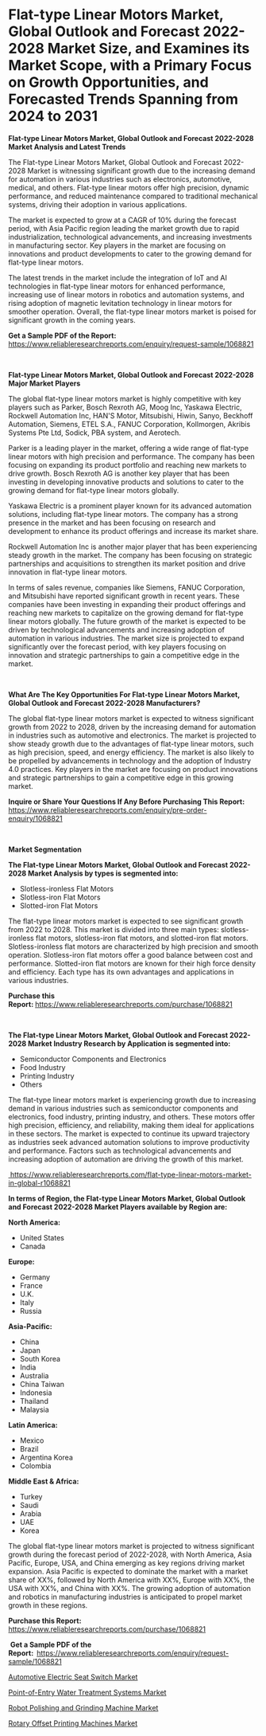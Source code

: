 <p><h1>Flat-type Linear Motors Market, Global Outlook and Forecast 2022-2028 Market Size, and Examines its Market Scope, with a Primary Focus on Growth Opportunities, and Forecasted Trends Spanning from 2024 to 2031</h1></p><p><strong>Flat-type Linear Motors Market, Global Outlook and Forecast 2022-2028 Market Analysis and Latest Trends</strong></p>
<p><p>The Flat-type Linear Motors Market, Global Outlook and Forecast 2022-2028 Market is witnessing significant growth due to the increasing demand for automation in various industries such as electronics, automotive, medical, and others. Flat-type linear motors offer high precision, dynamic performance, and reduced maintenance compared to traditional mechanical systems, driving their adoption in various applications.</p><p>The market is expected to grow at a CAGR of 10% during the forecast period, with Asia Pacific region leading the market growth due to rapid industrialization, technological advancements, and increasing investments in manufacturing sector. Key players in the market are focusing on innovations and product developments to cater to the growing demand for flat-type linear motors.</p><p>The latest trends in the market include the integration of IoT and AI technologies in flat-type linear motors for enhanced performance, increasing use of linear motors in robotics and automation systems, and rising adoption of magnetic levitation technology in linear motors for smoother operation. Overall, the flat-type linear motors market is poised for significant growth in the coming years.</p></p>
<p><strong>Get a Sample PDF of the Report:&nbsp;</strong> <a href="https://www.reliableresearchreports.com/enquiry/request-sample/1068821">https://www.reliableresearchreports.com/enquiry/request-sample/1068821</a></p>
<p>&nbsp;</p>
<p><strong>Flat-type Linear Motors Market, Global Outlook and Forecast 2022-2028 Major Market Players</strong></p>
<p><p>The global flat-type linear motors market is highly competitive with key players such as Parker, Bosch Rexroth AG, Moog Inc, Yaskawa Electric, Rockwell Automation Inc, HAN'S Motor, Mitsubishi, Hiwin, Sanyo, Beckhoff Automation, Siemens, ETEL S.A., FANUC Corporation, Kollmorgen, Akribis Systems Pte Ltd, Sodick, PBA system, and Aerotech.</p><p>Parker is a leading player in the market, offering a wide range of flat-type linear motors with high precision and performance. The company has been focusing on expanding its product portfolio and reaching new markets to drive growth. Bosch Rexroth AG is another key player that has been investing in developing innovative products and solutions to cater to the growing demand for flat-type linear motors globally.</p><p>Yaskawa Electric is a prominent player known for its advanced automation solutions, including flat-type linear motors. The company has a strong presence in the market and has been focusing on research and development to enhance its product offerings and increase its market share.</p><p>Rockwell Automation Inc is another major player that has been experiencing steady growth in the market. The company has been focusing on strategic partnerships and acquisitions to strengthen its market position and drive innovation in flat-type linear motors.</p><p>In terms of sales revenue, companies like Siemens, FANUC Corporation, and Mitsubishi have reported significant growth in recent years. These companies have been investing in expanding their product offerings and reaching new markets to capitalize on the growing demand for flat-type linear motors globally. The future growth of the market is expected to be driven by technological advancements and increasing adoption of automation in various industries. The market size is projected to expand significantly over the forecast period, with key players focusing on innovation and strategic partnerships to gain a competitive edge in the market.</p></p>
<p>&nbsp;</p>
<p><strong>What Are The Key Opportunities For Flat-type Linear Motors Market, Global Outlook and Forecast 2022-2028 Manufacturers?</strong></p>
<p><p>The global flat-type linear motors market is expected to witness significant growth from 2022 to 2028, driven by the increasing demand for automation in industries such as automotive and electronics. The market is projected to show steady growth due to the advantages of flat-type linear motors, such as high precision, speed, and energy efficiency. The market is also likely to be propelled by advancements in technology and the adoption of Industry 4.0 practices. Key players in the market are focusing on product innovations and strategic partnerships to gain a competitive edge in this growing market.</p></p>
<p><strong>Inquire or Share Your Questions If Any Before Purchasing This Report:</strong> <a href="https://www.reliableresearchreports.com/enquiry/pre-order-enquiry/1068821">https://www.reliableresearchreports.com/enquiry/pre-order-enquiry/1068821</a></p>
<p>&nbsp;</p>
<p><strong>Market Segmentation</strong></p>
<p><strong>The Flat-type Linear Motors Market, Global Outlook and Forecast 2022-2028 Market Analysis by types is segmented into:</strong></p>
<p><ul><li>Slotless-ironless Flat Motors</li><li>Slotless-iron Flat Motors</li><li>Slotted-iron Flat Motors</li></ul></p>
<p><p>The flat-type linear motors market is expected to see significant growth from 2022 to 2028. This market is divided into three main types: slotless-ironless flat motors, slotless-iron flat motors, and slotted-iron flat motors. Slotless-ironless flat motors are characterized by high precision and smooth operation. Slotless-iron flat motors offer a good balance between cost and performance. Slotted-iron flat motors are known for their high force density and efficiency. Each type has its own advantages and applications in various industries.</p></p>
<p><strong>Purchase this Report:&nbsp;</strong><a href="https://www.reliableresearchreports.com/purchase/1068821">https://www.reliableresearchreports.com/purchase/1068821</a></p>
<p>&nbsp;</p>
<p><strong>The Flat-type Linear Motors Market, Global Outlook and Forecast 2022-2028 Market Industry Research by Application is segmented into:</strong></p>
<p><ul><li>Semiconductor Components and Electronics</li><li>Food Industry</li><li>Printing Industry</li><li>Others</li></ul></p>
<p><p>The flat-type linear motors market is experiencing growth due to increasing demand in various industries such as semiconductor components and electronics, food industry, printing industry, and others. These motors offer high precision, efficiency, and reliability, making them ideal for applications in these sectors. The market is expected to continue its upward trajectory as industries seek advanced automation solutions to improve productivity and performance. Factors such as technological advancements and increasing adoption of automation are driving the growth of this market.</p></p>
<p><a href="https://www.reliableresearchreports.com/flat-type-linear-motors-market-in-global-r1068821">&nbsp;https://www.reliableresearchreports.com/flat-type-linear-motors-market-in-global-r1068821</a></p>
<p><strong>In terms of Region, the Flat-type Linear Motors Market, Global Outlook and Forecast 2022-2028 Market Players available by Region are:</strong></p>
<p>
    <p> <strong> North America: </strong>
        <ul>
            <li>United States</li>
            <li>Canada</li>
        </ul>
        </p> 
    <p> <strong> Europe: </strong>
        <ul>
            <li>Germany</li>
            <li>France</li>
            <li>U.K.</li>
            <li>Italy</li>
            <li>Russia</li>
        </ul>
        </p> 
    <p> <strong> Asia-Pacific: </strong>
        <ul>
            <li>China</li>
            <li>Japan</li>
            <li>South Korea</li>
            <li>India</li>
            <li>Australia</li>
            <li>China Taiwan</li>
            <li>Indonesia</li>
            <li>Thailand</li>
            <li>Malaysia</li>
        </ul>
        </p> 
    <p> <strong> Latin America: </strong>
        <ul>
            <li>Mexico</li>
            <li>Brazil</li>
            <li>Argentina Korea</li>
            <li>Colombia</li>
        </ul>
        </p> 
    <p> <strong> Middle East & Africa: </strong>
        <ul>
            <li>Turkey</li>
            <li>Saudi</li>
            <li>Arabia</li>
            <li>UAE</li>
            <li>Korea</li>
        </ul>
    </p>
    </p>
<p><p>The global flat-type linear motors market is projected to witness significant growth during the forecast period of 2022-2028, with North America, Asia Pacific, Europe, USA, and China emerging as key regions driving market expansion. Asia Pacific is expected to dominate the market with a market share of XX%, followed by North America with XX%, Europe with XX%, the USA with XX%, and China with XX%. The growing adoption of automation and robotics in manufacturing industries is anticipated to propel market growth in these regions.</p></p>
<p><strong>Purchase this Report: </strong><a href="https://www.reliableresearchreports.com/purchase/1068821">https://www.reliableresearchreports.com/purchase/1068821</a></p>
<p>&nbsp;<strong>Get a Sample PDF of the Report:&nbsp;&nbsp;</strong><a href="https://www.reliableresearchreports.com/enquiry/request-sample/1068821">https://www.reliableresearchreports.com/enquiry/request-sample/1068821</a></p>
<p><strong></strong></p>
<p><p><a href="https://github.com/lavernaCole75/Market-Research-Report-List-1/blob/main/automotive-electric-seat-switch-market.md">Automotive Electric Seat Switch Market</a></p><p><a href="https://github.com/julian6Skinner/Market-Research-Report-List-1/blob/main/point-of-entry-water-treatment-systems-market.md">Point-of-Entry Water Treatment Systems Market</a></p><p><a href="https://medium.com/@daveblock38/robot-polishing-and-grinding-machine-market-global-market-insights-and-sales-trends-2024-to-2031-7c37304bf9d8">Robot Polishing and Grinding Machine Market</a></p><p><a href="https://medium.com/@jarredmertz90/rotary-offset-printing-machines-industry-analysis-report-its-market-size-growing-with-a-cagr-of-10-e4ea793a9860">Rotary Offset Printing Machines Market</a></p></p>